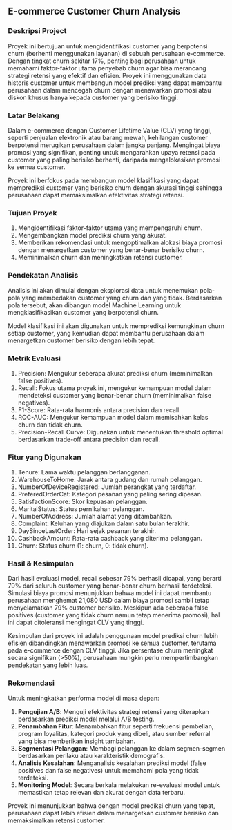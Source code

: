 ## **E-commerce Customer Churn Analysis**

### **Deskripsi Project**

Proyek ini bertujuan untuk mengidentifikasi customer yang berpotensi churn (berhenti menggunakan layanan) di sebuah perusahaan e-commerce. Dengan tingkat churn sekitar 17%, penting bagi perusahaan untuk memahami faktor-faktor utama penyebab churn agar bisa merancang strategi retensi yang efektif dan efisien. Proyek ini menggunakan data historis customer untuk membangun model prediksi yang dapat membantu perusahaan dalam mencegah churn dengan menawarkan promosi atau diskon khusus hanya kepada customer yang berisiko tinggi.

### **Latar Belakang**
Dalam e-commerce dengan Customer Lifetime Value (CLV) yang tinggi, seperti penjualan elektronik atau barang mewah, kehilangan customer berpotensi merugikan perusahaan dalam jangka panjang. Mengingat biaya promosi yang signifikan, penting untuk mengarahkan upaya retensi pada customer yang paling berisiko berhenti, daripada mengalokasikan promosi ke semua customer.

Proyek ini berfokus pada membangun model klasifikasi yang dapat memprediksi customer yang berisiko churn dengan akurasi tinggi sehingga perusahaan dapat memaksimalkan efektivitas strategi retensi.

### **Tujuan Proyek**

1. Mengidentifikasi faktor-faktor utama yang mempengaruhi churn.
2. Mengembangkan model prediksi churn yang akurat.
3. Memberikan rekomendasi untuk mengoptimalkan alokasi biaya promosi dengan menargetkan customer yang benar-benar berisiko churn.
4. Meminimalkan churn dan meningkatkan retensi customer.

### **Pendekatan Analisis**
Analisis ini akan dimulai dengan eksplorasi data untuk menemukan pola-pola yang membedakan customer yang churn dan yang tidak. Berdasarkan pola tersebut, akan dibangun model Machine Learning untuk mengklasifikasikan customer yang berpotensi churn.

Model klasifikasi ini akan digunakan untuk memprediksi kemungkinan churn setiap customer, yang kemudian dapat membantu perusahaan dalam menargetkan customer berisiko dengan lebih tepat.

### **Metrik Evaluasi**

1. Precision: Mengukur seberapa akurat prediksi churn (meminimalkan false positives).
2. Recall: Fokus utama proyek ini, mengukur kemampuan model dalam mendeteksi customer yang benar-benar churn (meminimalkan false negatives).
3. F1-Score: Rata-rata harmonis antara precision dan recall.
4. ROC-AUC: Mengukur kemampuan model dalam memisahkan kelas churn dan tidak churn.
5. Precision-Recall Curve: Digunakan untuk menentukan threshold optimal berdasarkan trade-off antara precision dan recall.

### **Fitur yang Digunakan**
1. Tenure: Lama waktu pelanggan berlangganan.
2. WarehouseToHome: Jarak antara gudang dan rumah pelanggan.
3. NumberOfDeviceRegistered: Jumlah perangkat yang terdaftar.
4. PreferedOrderCat: Kategori pesanan yang paling sering dipesan.
5. SatisfactionScore: Skor kepuasan pelanggan.
6. MaritalStatus: Status pernikahan pelanggan.
7. NumberOfAddress: Jumlah alamat yang ditambahkan.
8. Complaint: Keluhan yang diajukan dalam satu bulan terakhir.
9. DaySinceLastOrder: Hari sejak pesanan terakhir.
10. CashbackAmount: Rata-rata cashback yang diterima pelanggan.
11. Churn: Status churn (1: churn, 0: tidak churn).

### **Hasil & Kesimpulan**

Dari hasil evaluasi model, recall sebesar 79% berhasil dicapai, yang berarti 79% dari seluruh customer yang benar-benar churn berhasil terdeteksi. Simulasi biaya promosi menunjukkan bahwa model ini dapat membantu perusahaan menghemat 21,080 USD dalam biaya promosi sambil tetap menyelamatkan 79% customer berisiko. Meskipun ada beberapa false positives (customer yang tidak churn namun tetap menerima promosi), hal ini dapat ditoleransi mengingat CLV yang tinggi.

Kesimpulan dari proyek ini adalah penggunaan model prediksi churn lebih efisien dibandingkan menawarkan promosi ke semua customer, terutama pada e-commerce dengan CLV tinggi. Jika persentase churn meningkat secara signifikan (>50%), perusahaan mungkin perlu mempertimbangkan pendekatan yang lebih luas.

### **Rekomendasi**
Untuk meningkatkan performa model di masa depan:

1. **Pengujian A/B**: Menguji efektivitas strategi retensi yang diterapkan berdasarkan prediksi model melalui A/B testing.
2. **Penambahan Fitur**: Menambahkan fitur seperti frekuensi pembelian, program loyalitas, kategori produk yang dibeli, atau sumber referral yang bisa memberikan insight tambahan.
3. **Segmentasi Pelanggan**: Membagi pelanggan ke dalam segmen-segmen berdasarkan perilaku atau karakteristik demografis.
4. **Analisis Kesalahan**: Menganalisis kesalahan prediksi model (false positives dan false negatives) untuk memahami pola yang tidak terdeteksi.
5. **Monitoring Model**: Secara berkala melakukan re-evaluasi model untuk memastikan tetap relevan dan akurat dengan data terbaru.

Proyek ini menunjukkan bahwa dengan model prediksi churn yang tepat, perusahaan dapat lebih efisien dalam menargetkan customer berisiko dan memaksimalkan retensi customer.

